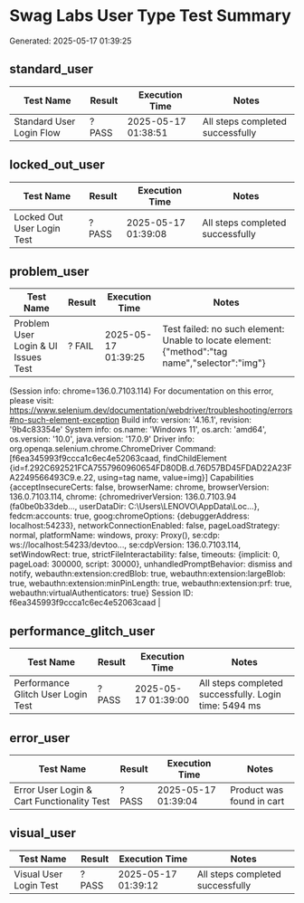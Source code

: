# Swag Labs User Type Test Summary

Generated: 2025-05-17 01:39:25

## standard_user

| Test Name | Result | Execution Time | Notes |
|-----------|--------|----------------|-------|
| Standard User Login Flow | ? PASS | 2025-05-17 01:38:51 | All steps completed successfully |

## locked_out_user

| Test Name | Result | Execution Time | Notes |
|-----------|--------|----------------|-------|
| Locked Out User Login Test | ? PASS | 2025-05-17 01:39:08 | All steps completed successfully |

## problem_user

| Test Name | Result | Execution Time | Notes |
|-----------|--------|----------------|-------|
| Problem User Login & UI Issues Test | ? FAIL | 2025-05-17 01:39:25 | Test failed: no such element: Unable to locate element: {"method":"tag name","selector":"img"}
  (Session info: chrome=136.0.7103.114)
For documentation on this error, please visit: https://www.selenium.dev/documentation/webdriver/troubleshooting/errors#no-such-element-exception
Build info: version: '4.16.1', revision: '9b4c83354e'
System info: os.name: 'Windows 11', os.arch: 'amd64', os.version: '10.0', java.version: '17.0.9'
Driver info: org.openqa.selenium.chrome.ChromeDriver
Command: [f6ea345993f9ccca1c6ec4e52063caad, findChildElement {id=f.292C692521FCA7557960960654FD80DB.d.76D57BD45FDAD22A23FA2249566493C9.e.22, using=tag name, value=img}]
Capabilities {acceptInsecureCerts: false, browserName: chrome, browserVersion: 136.0.7103.114, chrome: {chromedriverVersion: 136.0.7103.94 (fa0be0b33deb..., userDataDir: C:\Users\LENOVO\AppData\Loc...}, fedcm:accounts: true, goog:chromeOptions: {debuggerAddress: localhost:54233}, networkConnectionEnabled: false, pageLoadStrategy: normal, platformName: windows, proxy: Proxy(), se:cdp: ws://localhost:54233/devtoo..., se:cdpVersion: 136.0.7103.114, setWindowRect: true, strictFileInteractability: false, timeouts: {implicit: 0, pageLoad: 300000, script: 30000}, unhandledPromptBehavior: dismiss and notify, webauthn:extension:credBlob: true, webauthn:extension:largeBlob: true, webauthn:extension:minPinLength: true, webauthn:extension:prf: true, webauthn:virtualAuthenticators: true}
Session ID: f6ea345993f9ccca1c6ec4e52063caad |

## performance_glitch_user

| Test Name | Result | Execution Time | Notes |
|-----------|--------|----------------|-------|
| Performance Glitch User Login Test | ? PASS | 2025-05-17 01:39:00 | All steps completed successfully. Login time: 5494 ms |

## error_user

| Test Name | Result | Execution Time | Notes |
|-----------|--------|----------------|-------|
| Error User Login & Cart Functionality Test | ? PASS | 2025-05-17 01:39:04 | Product was found in cart |

## visual_user

| Test Name | Result | Execution Time | Notes |
|-----------|--------|----------------|-------|
| Visual User Login Test | ? PASS | 2025-05-17 01:39:12 | All steps completed successfully |

